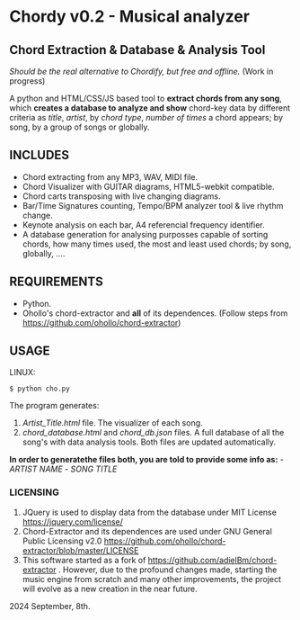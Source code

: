 # Chordy v0.2 - Musical analyzer
## Chord Extraction & Database & Analysis Tool
_Should be the real alternative to Chordify, but free and offline._ (Work in progress)

A python and HTML/CSS/JS based tool to **extract chords from any song**, 
which  **creates a database to analyze and show** chord-key data by  different criteria as *title*, *artist*, by *chord type*, *number of times* a chord appears; by song, by a group of songs or globally.


## INCLUDES

 - Chord extracting from any MP3, WAV, MIDI file.
 - Chord Visualizer with GUITAR diagrams, HTML5-webkit compatible.
 - Chord carts transposing with live changing diagrams.
 - Bar/Time Signatures counting, Tempo/BPM analyzer tool & live rhythm change.
 - Keynote analysis on each bar, A4 referencial frequency identifier.
 - A database generation for analysing purposses capable of sorting chords, how many times used, the most and least used chords; by song, globally, ....


## REQUIREMENTS

 - Python.
 - Ohollo's chord-extractor and **all** of its dependences.
 (Follow steps from   https://github.com/ohollo/chord-extractor)



## USAGE

LINUX:
```
$ python cho.py
```

The program generates:
1. _Artist_Title.html_ file. The visualizer of each song.
2. _chord_database.html_ and _chord_db.json_ files. A full database of all the song's with data analysis tools. Both files are updated automatically.

**In order to generatethe files both,  you are told to provide some info as:**
 *- ARTIST NAME*
 *- SONG TITLE*




### LICENSING

 1. JQuery is used to display data from the database under MIT License https://jquery.com/license/
 2. Chord-Extractor and its dependences are used under GNU General Public Licensing v2.0 
 https://github.com/ohollo/chord-extractor/blob/master/LICENSE
 3. This software started as a fork of https://github.com/adielBm/chord-extractor . 
 However, due to the profound changes made, starting the music engine from scratch and many other improvements, the project will evolve as a new creation in the near future.


2024 September, 8th.
